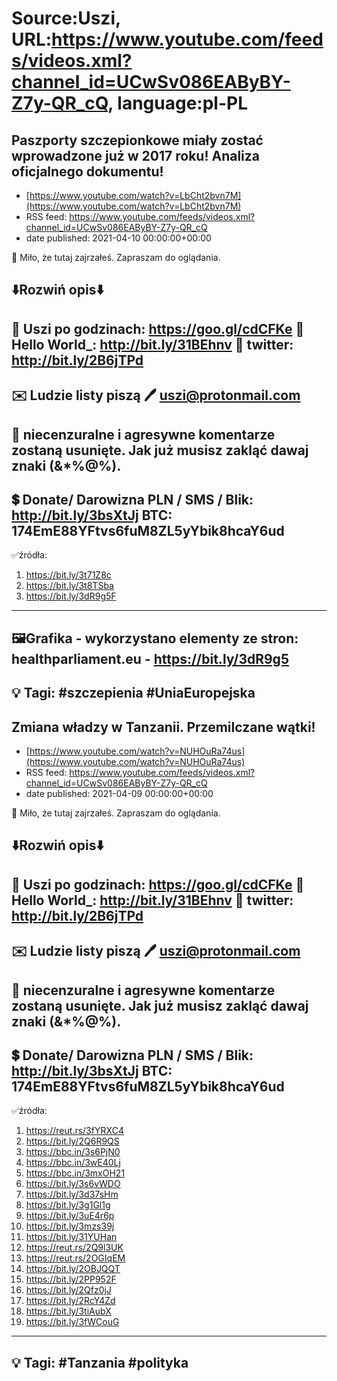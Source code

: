 # Source:Uszi, URL:https://www.youtube.com/feeds/videos.xml?channel_id=UCwSv086EAByBY-Z7y-QR_cQ, language:pl-PL

## Paszporty szczepionkowe miały zostać wprowadzone już w 2017 roku! Analiza oficjalnego dokumentu!
 - [https://www.youtube.com/watch?v=LbCht2bvn7M](https://www.youtube.com/watch?v=LbCht2bvn7M)
 - RSS feed: https://www.youtube.com/feeds/videos.xml?channel_id=UCwSv086EAByBY-Z7y-QR_cQ
 - date published: 2021-04-10 00:00:00+00:00

🤪 Miło, że tutaj zajrzałeś.  Zapraszam do oglądania.

⬇️Rozwiń opis⬇️
------------------------------------------------------------
👀 Uszi po godzinach: https://goo.gl/cdCFKe
👀 Hello World_: http://bit.ly/31BEhnv
👀 twitter: http://bit.ly/2B6jTPd
------------------------------------------------------------
✉️ Ludzie listy piszą 
🖊️ uszi@protonmail.com
------------------------------------------------------------
👺 niecenzuralne i agresywne komentarze zostaną usunięte.  Jak już musisz zakląć dawaj znaki (&*%@%).
------------------------------------------------------------
💲 Donate/ Darowizna
PLN / SMS / Blik: http://bit.ly/3bsXtJj
BTC: 174EmE88YFtvs6fuM8ZL5yYbik8hcaY6ud
-------------------------------------------------------------
✅źródła:
1. https://bit.ly/3t71Z8c
2. https://bit.ly/3t8TSba
3. https://bit.ly/3dR9g5F
---------------------------------------------------------------
🖼Grafika - wykorzystano elementy ze stron: 
healthparliament.eu - https://bit.ly/3dR9g5
---------------------------------------------------------------
💡 Tagi: #szczepienia #UniaEuropejska
--------------------------------------------------------------

## Zmiana władzy w Tanzanii. Przemilczane wątki!
 - [https://www.youtube.com/watch?v=NUHOuRa74us](https://www.youtube.com/watch?v=NUHOuRa74us)
 - RSS feed: https://www.youtube.com/feeds/videos.xml?channel_id=UCwSv086EAByBY-Z7y-QR_cQ
 - date published: 2021-04-09 00:00:00+00:00

🤪 Miło, że tutaj zajrzałeś.  Zapraszam do oglądania.

⬇️Rozwiń opis⬇️
------------------------------------------------------------
👀 Uszi po godzinach: https://goo.gl/cdCFKe
👀 Hello World_: http://bit.ly/31BEhnv
👀 twitter: http://bit.ly/2B6jTPd
------------------------------------------------------------
✉️ Ludzie listy piszą 
🖊️ uszi@protonmail.com
------------------------------------------------------------
👺 niecenzuralne i agresywne komentarze zostaną usunięte.  Jak już musisz zakląć dawaj znaki (&*%@%).
------------------------------------------------------------
💲 Donate/ Darowizna
PLN / SMS / Blik: http://bit.ly/3bsXtJj
BTC: 174EmE88YFtvs6fuM8ZL5yYbik8hcaY6ud
-------------------------------------------------------------
✅źródła:
1. https://reut.rs/3fYRXC4
2. https://bit.ly/2Q6R9QS
3. https://bbc.in/3s6PjN0
4. https://bbc.in/3wE40Lj
5. https://bbc.in/3mxOH21
6. https://bit.ly/3s6vWDO
7. https://bit.ly/3d37sHm
8. https://bit.ly/3g1Gl1g
9. https://bit.ly/3uE4r6p
10. https://bit.ly/3mzs39j
11. https://bit.ly/31YUHan
12. https://reut.rs/2Q9l3UK
13. https://reut.rs/2OGIqEM
14. https://bit.ly/2OBJQQT
15. https://bit.ly/2PP952F
16. https://bit.ly/2Qfz0jJ
17. https://bit.ly/2RcY4Zd
18. https://bit.ly/3tiAubX
19. https://bit.ly/3fWCouG
---------------------------------------------------------------
💡 Tagi: #Tanzania #polityka
--------------------------------------------------------------

